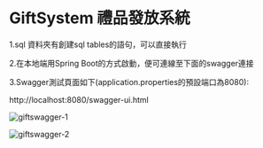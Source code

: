 # GiftSystem 禮品發放系統

1.sql 資料夾有創建sql tables的語句，可以直接執行

2.在本地端用Spring Boot的方式啟動，便可連線至下面的swagger連接

3.Swagger測試頁面如下(application.properties的預設端口為8080):

http://localhost:8080/swagger-ui.html

![giftswagger-1](https://user-images.githubusercontent.com/101760522/160773745-599e21a7-5a3c-4847-a421-1a24656a050f.png)

![giftswagger-2](https://user-images.githubusercontent.com/101760522/160773765-396cb819-129a-4832-88ba-3240854463d4.png)

